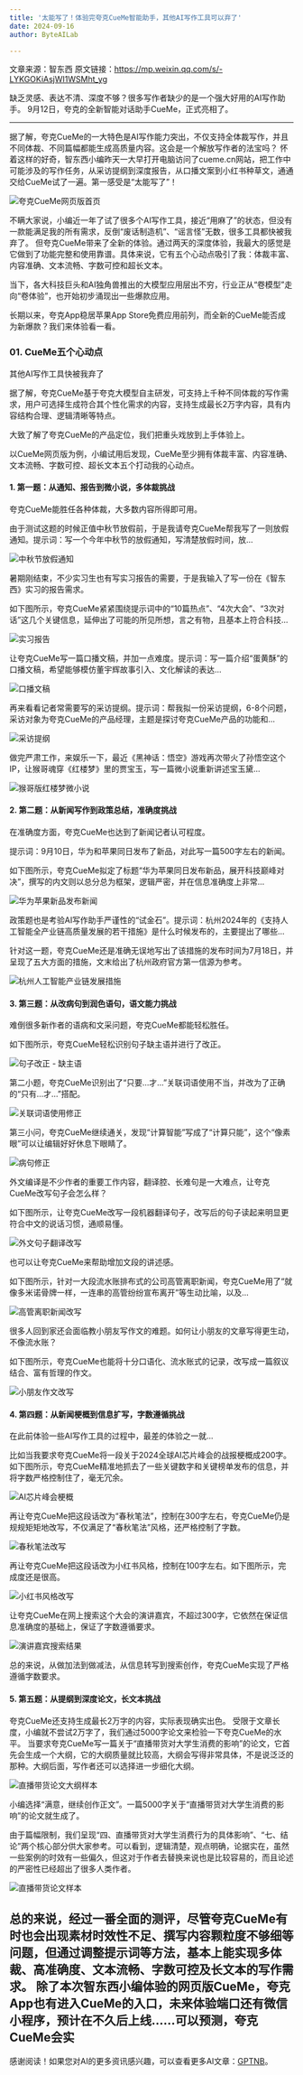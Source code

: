 ```yaml
---
title: '太能写了！体验完夸克CueMe智能助手，其他AI写作工具可以弃了'
date: 2024-09-16
author: ByteAILab

---
```


文章来源：智东西
原文链接：https://mp.weixin.qq.com/s/-LYKGOKiAsjWI1WSMht_yg

缺乏灵感、表达不清、深度不够？很多写作者缺少的是一个强大好用的AI写作助手。
9月12日，夸克的全新智能对话助手CueMe，正式亮相了。

---

据了解，夸克CueMe的一大特色是AI写作能力突出，不仅支持全体裁写作，并且不同体裁、不同篇幅都能生成高质量内容。这会是一个解放写作者的法宝吗？
怀着这样的好奇，智东西小编昨天一大早打开电脑访问了cueme.cn网站，把工作中可能涉及的写作任务，从采访提纲到深度报告，从口播文案到小红书种草文，通通交给CueMe试了一遍。第一感受是“太能写了”！

![夸克CueMe网页版首页](http://www.jesonc.com/FpOjVf5TZPri3C9FskxFLs6bOPyN)

不瞒大家说，小编近一年了试了很多个AI写作工具，接近“用麻了”的状态，但没有一款能满足我的所有需求，反倒“废话制造机”、“谣言怪”无数，很多工具都快被我弃了。
但夸克CueMe带来了全新的体验。通过两天的深度体验，我最大的感觉是它做到了功能完整和使用靠谱。具体来说，它有五个心动点吸引了我：体裁丰富、内容准确、文本流畅、字数可控和超长文本。

当下，各大科技巨头和AI独角兽推出的大模型应用层出不穷，行业正从“卷模型”走向“卷体验”，也开始初步涌现出一些爆款应用。

长期以来，夸克App稳居苹果App Store免费应用前列，而全新的CueMe能否成为新爆款？我们来体验看一看。

### 01. CueMe五个心动点
其他AI写作工具快被我弃了

据了解，夸克CueMe基于夸克大模型自主研发，可支持上千种不同体裁的写作需求，用户可选择生成符合其个性化需求的内容，支持生成最长2万字内容，具有内容结构合理、逻辑清晰等特点。

大致了解了夸克CueMe的产品定位，我们把重头戏放到上手体验上。

以CueMe网页版为例，小编试用后发现，CueMe至少拥有体裁丰富、内容准确、文本流畅、字数可控、超长文本五个打动我的心动点。

#### 1. 第一题：从通知、报告到微小说，多体裁挑战
夸克CueMe能胜任各种体裁，大多数内容所得即可用。

由于测试这题的时候正值中秋节放假前，于是我请夸克CueMe帮我写了一则放假通知。提示词：写一个今年中秋节的放假通知，写清楚放假时间，放...

![中秋节放假通知](http://www.jesonc.com/FrxjBv33H8HK5ioUdP_3cXp0m_FW)

暑期刚结束，不少实习生也有写实习报告的需要，于是我输入了写一份在《智东西》实习的报告需求。

如下图所示，夸克CueMe紧紧围绕提示词中的“10篇热点”、“4次大会”、“3次对话”这几个关键信息，延伸出了可能的所见所想，言之有物，且基本上符合科技...

![实习报告](http://www.jesonc.com/Fm42U0XIccqBnkTTO_9i_GGose3x)

让夸克CueMe写一篇口播文稿，并加一点难度。提示词：写一篇介绍“蛋黄酥”的口播文稿，希望能够模仿董宇辉故事引入、文化解读的表达...

![口播文稿](http://www.jesonc.com/FopPAy179nj9IhxlMCJjI_DTqB_p)

再来看看记者常需要写的采访提纲。提示词：帮我拟一份采访提纲，6-8个问题，采访对象为夸克CueMe的产品经理，主题是探讨夸克CueMe产品的功能和...

![采访提纲](http://www.jesonc.com/FrhG86UR1s3M_HYqPn0UHjycvM4k)

做完严肃工作，来娱乐一下，最近《黑神话：悟空》游戏再次带火了孙悟空这个IP，让猴哥魂穿《红楼梦》里的贾宝玉，写一篇微小说重新讲述宝玉黛...

![猴哥版红楼梦微小说](http://www.jesonc.com/FhxeG73KKtWBVu-P7pZ_PTQ0PaaP)

#### 2. 第二题：从新闻写作到政策总结，准确度挑战
在准确度方面，夸克CueMe也达到了新闻记者认可程度。

提示词：9月10日，华为和苹果同日发布了新品，对此写一篇500字左右的新闻。

如下图所示，夸克CueMe拟定了标题“华为苹果同日发布新品，展开科技巅峰对决”，撰写的内文则以总分总为框架，逻辑严密，并在信息准确度上非常...

![华为苹果新品发布新闻](http://www.jesonc.com/FrT4Y8JiASBf9yXGe2DshIt7ckbX)

政策题也是考验AI写作助手严谨性的“试金石”。提示词：杭州2024年的《支持人工智能全产业链高质量发展的若干措施》是什么时候发布的，主要提出了哪些...

针对这一题，夸克CueMe还是准确无误地写出了该措施的发布时间为7月18日，并呈现了五大方面的措施，文末给出了杭州政府官方第一信源为参考。

![杭州人工智能产业链发展措施](http://www.jesonc.com/Fp-A8mx6C2qMB244mxopXuWdKBBe)

#### 3. 第三题：从改病句到润色语句，语文能力挑战
难倒很多新作者的语病和文采问题，夸克CueMe都能轻松胜任。

如下图所示，夸克CueMe轻松识别句子缺主语并进行了改正。

![句子改正 - 缺主语](http://www.jesonc.com/FlZGYiZqAk4KkzSAb-wCCgYf5jcM)

第二小题，夸克CueMe识别出了“只要...才...”关联词语使用不当，并改为了正确的“只有…才…”搭配。

![关联词语使用修正](http://www.jesonc.com/FuLVL8SNpUgUbW4HD6yk-f4NazLa)

第三小问，夸克CueMe继续通关，发现“计算智能”写成了“计算只能”，这个“像素眼”可以让编辑好好休息下眼睛了。

![病句修正](http://www.jesonc.com/Fg0zFCr9dgw5xDwC8s_9i_EpGOEu)

外文编译是不少作者的重要工作内容，翻译腔、长难句是一大难点，让夸克CueMe改写句子会怎么样？

如下图所示，让夸克CueMe改写一段机器翻译句子，改写后的句子读起来明显更符合中文的说话习惯，通顺易懂。

![外文句子翻译改写](http://www.jesonc.com/FtQqu08BjkZERxBFxuMns283ZqMN)

也可以让夸克CueMe来帮助增加文段的讲述感。

如下图所示，针对一大段流水账排布式的公司高管离职新闻，夸克CueMe用了“就像多米诺骨牌一样，一连串的高管纷纷宣布离开”等生动比喻，以及...

![高管离职新闻改写](http://www.jesonc.com/Flg28UpDcuFHAphHXs5s_uCfonTm)

很多人回到家还会面临教小朋友写作文的难题。如何让小朋友的文章写得更生动，不像流水账？

如下图所示，夸克CueMe也能将十分口语化、流水账式的记录，改写成一篇叙议结合、富有哲理的作文。

![小朋友作文改写](http://www.jesonc.com/FmjqMOmPeQIkX733xweTmCKQsoek)

#### 4. 第四题：从新闻梗概到信息扩写，字数遵循挑战
在此前体验一些AI写作工具的过程中，最差的体验之一就...

比如当我要求夸克CueMe将一段关于2024全球AI芯片峰会的战报梗概成200字。如下图所示，夸克CueMe精准地抓去了一些关键数字和关键榜单发布的信息，并将字数严格控制住了，毫无冗余。

![AI芯片峰会梗概](http://www.jesonc.com/FjM5rRyFCfsKhvNn8CRq5EHhFBfB)

再让夸克CueMe把这段话改为“春秋笔法”，控制在300字左右，夸克CueMe仍是规规矩矩地改写，不仅满足了“春秋笔法”风格，还严格控制了字数。

![春秋笔法改写](http://www.jesonc.com/Fj-jiatJgLVDAB55E8dp1olXxv6U)

再让夸克CueMe把这段话改为小红书风格，控制在100字左右。如下图所示，完成度还是很高。

![小红书风格改写](http://www.jesonc.com/Frc2Ivb-fkCsxG-X26roh22ws_Zv)

让夸克CueMe在网上搜索这个大会的演讲嘉宾，不超过300字，它依然在保证信息准确度的基础上，保证了字数遵循要求。

![演讲嘉宾搜索结果](http://www.jesonc.com/Foyia52KXgoEwZ1ZHeJMWXKydQaw)

总的来说，从做加法到做减法，从信息转写到搜索创作，夸克CueMe实现了严格遵循字数要求。

#### 5. 第五题：从提纲到深度论文，长文本挑战
夸克CueMe还支持生成最长2万字的内容，实际表现确实出色。
受限于文章长度，小编就不尝试2万字了，我们通过5000字论文来检验一下夸克CueMe的水平。
当要求夸克CueMe写一篇关于“直播带货对大学生消费的影响”的论文，它首先会生成一个大纲，它的大纲质量就比较高，大纲会写得非常具体，不是说泛泛的那种。大纲后面，写作者还可以选择进一步细化大纲。

![直播带货论文大纲样本](http://www.jesonc.com/Fs34bqIfB-AmFCWiulj4sIU20MwB)

小编选择“满意，继续创作正文”。一篇5000字关于“直播带货对大学生消费的影响”的论文就生成了。

由于篇幅限制，我们呈现“四、直播带货对大学生消费行为的具体影响”、“七、结论”两个核心部分供大家参考。可以看到，逻辑清楚，观点明确，论据实在，虽然一些案例的时效有一些偏久，但这对于作者去替换来说也是比较容易的，而且论述的严密性已经超出了很多人类作者。

![直播带货论文样本](http://www.jesonc.com/FiV8j5X6R-piXTRbopxq4lT44iUW)

总的来说，经过一番全面的测评，尽管夸克CueMe有时也会出现素材时效性不足、撰写内容颗粒度不够细等问题，但通过调整提示词等方法，基本上能实现多体裁、高准确度、文本流畅、字数可控及长文本的写作需求。
除了本次智东西小编体验的网页版CueMe，夸克App也有进入CueMe的入口，未来体验端口还有微信小程序，预计在不久后上线……可以预测，夸克CueMe会实
---
感谢阅读！如果您对AI的更多资讯感兴趣，可以查看更多AI文章：[GPTNB](https://gptnb.com)。